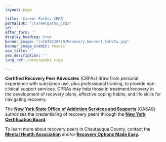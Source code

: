 ```yaml
---
layout: page

title: 'Career Paths: CRPA'
permalink: "/careerpaths_crpa"
id: ''
after_form: ''
display_heading: true
banner_image: "/v1634238729/Recovery_banner1_tahb7w.jpg"
banner_image_credit: Pexels
seo_title: ''
seo_description: ''
lang_ref: careerpaths_crpa

---
```

**Certified Recovery Peer Advocates** (CRPAs) draw from personal experience with substance use, plus professional training, to provide non-clinical support services. CPRAs may help those in treatment/recovery in the development of recovery plans, effective coping habits, and life skills for navigating recovery.

The [**New York State Office of Addiction Services and Supports**](https://oasas.ny.gov/recovery/become-certified-recovery-peer-advocate) (OASAS) authorizes the credentialing of recovery peers through the [**New York Certification Board**](http://nycertboard.org/).

To learn more about recovery peers in Chautauqua County, contact the [**Mental Health Association**](http://www.mhachautauqua.org/contact) and/or [**Recovery Options Made Easy**](https://recoveryoptionsny.org/peer-support/)**.**